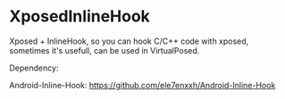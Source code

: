 # XposedInlineHook

Xposed + InlineHook, so you can hook C/C++ code with xposed, sometimes it's usefull, can be used in VirtualPosed.

Dependency:

Android-Inline-Hook: <https://github.com/ele7enxxh/Android-Inline-Hook>

